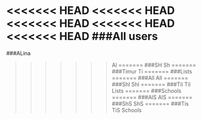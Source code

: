 <<<<<<< HEAD
<<<<<<< HEAD
<<<<<<< HEAD
<<<<<<< HEAD
<<<<<<< HEAD
###All users
=======
###ALina
>>>>>>> Al
=======
###SH
>>>>>>> Sh
=======
###Timur
>>>>>>> Ti
=======
###Lists
=======
###All
>>>>>>> All
=======
###Shl
>>>>>>> Shl
=======
###Til
>>>>>>> Til
>>>>>>> Lists
=======
###Schools
=======
###AlS
>>>>>>> AlS
=======
###ShS
>>>>>>> ShS
=======
###Tis
>>>>>>> TiS
>>>>>>> Schools
